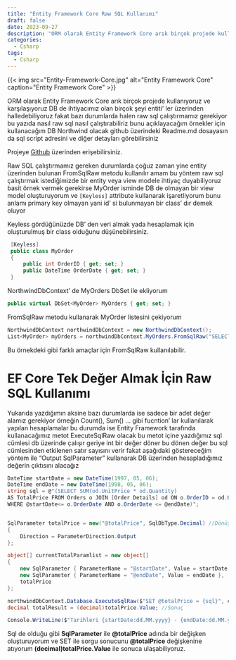 ```yaml
---
title: "Entity Framework Core Raw SQL Kullanımı"
draft: false
date: 2023-09-27
description: "ORM olarak Entity Framework Core arık birçok projede kullanıyoruz ve karşılaşıyoruz DB de ihtiyacımız olan birçok şeyi entiti’ ler üzerinden halledebiliyoruz fakat"
categories:
  - Csharp
tags:
  - Csharp
---
```


{{< img src="Entity-Framework-Core.jpg" alt="Entity Framework Core" caption="Entity Framework Core" >}}

ORM olarak Entity Framework Core arık birçok projede kullanıyoruz ve karşılaşıyoruz DB de ihtiyacımız olan birçok şeyi entiti’ ler üzerinden halledebiliyoruz fakat bazı durumlarda halen raw sql çalıştırmamız gerekiyor bu yazıda nasıl raw sql nasıl çalıştırabiliriz bunu açıklayacağım örnekler için kullanacağım DB Northwind olacak github üzerindeki Readme.md dosayasın da sql script adresini ve diğer detayları görebilirsiniz

Projeye [Github](https://github.com/yasincan/Sql.Samples) üzerinden erişebilirsiniz.

Raw SQL çalıştırmamız gereken durumlarda çoğuz zaman yine entity üzerinden bulunan FromSqlRaw metodu kullanılır amam bu yöntem raw sql çalıştırmak istediğimizde bir entity veya view modele ihtiyaç duyabiliyoruz basit örnek vermek gerekirse MyOrder isminde DB de olmayan bir view model oluşturuyorum ve `[Keyless]` attribute kullanarak işaretliyorum bunu anlamı primary key olmayan yani id’ si bulunmayan bir class’ dır demek oluyor

Keyless gördüğünüzde DB’ den veri almak yada hesaplamak için oluşturulmuş bir class olduğunu düşünebilirsiniz.

```csharp
 [Keyless]
 public class MyOrder
 {
     public int OrderID { get; set; }
     public DateTime OrderDate { get; set; }
 }
```
NorthwindDbContext’ de MyOrders DbSet ile ekliyorum

```csharp
public virtual DbSet<MyOrder> MyOrders { get; set; }
```
FromSqlRaw metodu kullanarak MyOrder listesini çekiyorum

```csharp
NorthwindDbContext northwindDbContext = new NorthwindDbContext(); 
List<MyOrder> myOrders = northwindDbContext.MyOrders.FromSqlRaw("SELECT OrderID, OrderDate FROM Orders").ToList(); //OrderID OrderDate alanlarını çekiyorum
```
Bu örnekdeki gibi farklı amaçlar için FromSqlRaw kullanılabilir.

# EF Core Tek Değer Almak İçin Raw SQL Kullanımı
Yukarıda yazdığımın aksine bazı durumlarda ise sadece bir adet değer alamız gerekiyor örneğin Count(), Sum() … gibi fucntion’ lar kullanılarak yapılan hesaplamalar bu durumda ise Entity Framework tarafında kullanacağımız metot ExecuteSqlRaw olacak bu metot içine yazdığımız sql cümlesi db üzerinde çalışır geriye int bir değer döner bu dönen değer bu sql cümlesinden etkilenen satır sayısını verir fakat aşağıdaki göstereceğim yöntem ile “Output SqlParameter” kullanarak DB üzerinden hesapladığımız değerin çıktısını alacağız

```csharp
DateTime startDate = new DateTime(1997, 05, 06);
DateTime endDate = new DateTime(1998, 05, 06);
string sql = @"(SELECT SUM(od.UnitPrice * od.Quantity) 
AS TotalPrice FROM Orders o JOIN [Order Details] od ON o.OrderID = od.OrderID 
WHERE @startDate<= o.OrderDate AND o.OrderDate <= @endDate)";


SqlParameter totalPrice = new("@totalPrice", SqlDbType.Decimal) //Dönüş için SqlParameter
{
    Direction = ParameterDirection.Output
};

object[] currentTotalParamlist = new object[]
{
    new SqlParameter { ParameterName = "@startDate", Value = startDate },
    new SqlParameter { ParameterName = "@endDate", Value = endDate },
    totalPrice
};

northwindDbContext.Database.ExecuteSqlRaw($"SET @totalPrice = {sql}", currentTotalParamlist);
decimal totalResult = (decimal)totalPrice.Value; //Sonuç

Console.WriteLine($"Tarihleri {startDate:dd.MM.yyyy} - {endDate:dd.MM.yyyy} arası siparişlerin toplam fiyatı {totalResult}");
```

Sql de olduğu gibi **SqlParameter** ile **@totalPrice** adında bir değişken oluşturuyorum ve SET ile sorgu sonucunu **@totalPrice** değişkenine atıyorum **(decimal)totalPrice.Value** ile sonuca ulaşabiliyoruz.